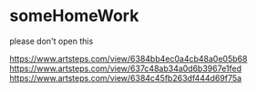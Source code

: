 # someHomeWork
please don't open this

https://www.artsteps.com/view/6384bb4ec0a4cb48a0e05b68
https://www.artsteps.com/view/637c48ab34a0d6b3967e1fed
https://www.artsteps.com/view/6384c45fb263df444d69f75a
